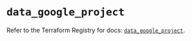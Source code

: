 # `data_google_project`

Refer to the Terraform Registry for docs: [`data_google_project`](https://registry.terraform.io/providers/drfaust92/google/4.16.4/docs/data-sources/project).
